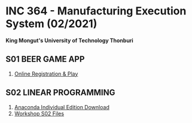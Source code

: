 # INC 364 - Manufacturing Execution System (02/2021)

**King Mongut's University of Technology Thonburi**

## S01 BEER GAME APP
1. [Online Registration & Play](https://beergameapp.com)

## S02 LINEAR PROGRAMMING
1. [Anaconda Individual Edition Download](https://www.anaconda.com/products/individual)
2. [Workshop S02 Files](https://github.com/pchulla/INC364-2021/tree/main/Workshop_S02)
